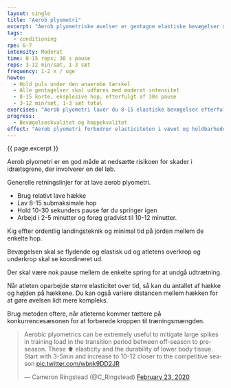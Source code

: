 ```yaml
---
layout: single
title: "Aerob plyometri"
excerpt: "Aerob plyometriske øvelser er gentagne elastiske bevægelser med 8-15 reps med 30 sekunders pause udført 3-12 minutter med 1-3 sæt. Aerobe plyometriske øvelser hjælper med at forbedre elasticiteten og holdbarheden i vævet i underkoppen, hvilket forbedrer sener og ligamenternes evne til at håndtere stress over tid."
tags:
  - conditioning
rpe: 6-7
intensity: Moderat
time: 8-15 reps; 30 s pause
reps: 3-12 min/sæt, 1-3 sæt
frequency: 1-2 x / uge
howto:
  - Hold puls under den anaerobe tærskel
  - Alle gentagelser skal udføres med moderat intensitet
  - 8-15 korte, eksplosive hop, efterfulgt af 30s pause
  - 3-12 min/sæt, 1-3 sæt total
exercises: "Aerob plyometri laver du 8-15 elastiske bevægelser efterfulgt af omkring 30 sekunders pause. Du kører i 3-12 minutter i 1-3 sæt i alt. For underkroppen er hop med samelde ben en god øvelse, mens du med overkroppen kan lave eksplosive arkstrækninger eller rebound med medicinbolde."
progress:
  - Bevægelseskvalitet og hoppekvalitet
effect: "Aerob plyometri forbedrer elasticiteten i vævet og holdbarheden ved gentagne belastninger. Samtidig arbejdes med de aerobe egenskaber i fast-twitch muskelfibrene, så de kan arbejde med et højt power output over længere tid."
---
```


{{ page.excerpt }}

Aerob plyometri er en god måde at nedsætte risikoen for skader i idrætsgrene, der involverer en del løb.

Generelle retningslinjer for at lave aerob plyometri.

- Brug relativt lave hække
- Lav 8-15 submaksimale hop
- Hold 10-30 sekunders pause før du springer igen
- Arbejd i 2-5 minutter og forøg gradvist til 10-12 minutter.

Kig effter ordentlig landingsteknik og minimal tid på jorden mellem de enkelte hop.

Bevægelsen skal se flydende og elastisk ud og atletens overkrop og underkrop skal se koordineret ud.

Der skal være nok pause mellem de enkelte spring for at undgå udtrætning.

Når atleten oparbejde større elasticitet over tid, så kan du antallet af hække og højden på hækkene. Du kan også variere distancen mellem hækken for at gøre øvelsen lidt mere kompleks.

Brug metoden oftere, når atleterne kommer tættere på konkurrencesæsonen for at forberede kroppen til træningsmængden.

<blockquote class="twitter-tweet"><p lang="en" dir="ltr">Aerobic plyometrics can be extremely useful to mitigate large spikes in training load in the transition period between off-season to pre-season. These ⬆️ elasticity and the durability of lower body tissue. Start with 3-5min and increase to 10-12 closer to the competitive season <a href="https://t.co/wbnk9DD2JR">pic.twitter.com/wbnk9DD2JR</a></p>&mdash; Cameron Ringstead (@C_Ringstead) <a href="https://twitter.com/C_Ringstead/status/1231624643666206722?ref_src=twsrc%5Etfw">February 23, 2020</a></blockquote> <script async src="https://platform.twitter.com/widgets.js" charset="utf-8"></script>
